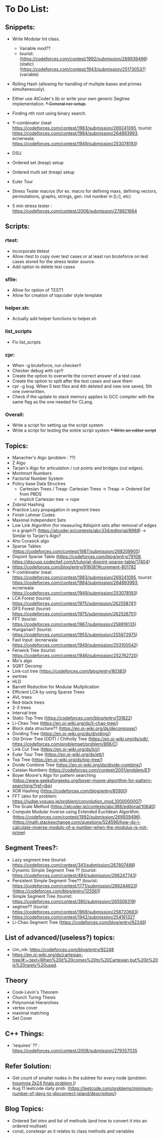 # To Do List:

## Snippets:
* Write Modular Int class.
    * Variable mod??
    * tourist: (https://codeforces.com/contest/1992/submission/269939496) (static)
               (https://codeforces.com/contest/1943/submission/251730537) (variable)
        
* Rolling Hash (allowing for handling of multiple bases and primes simultaneously).
* Either use AtCoder's lib or write your own generic Segtree implementation.
~~* General ncr setup.~~
* Finding nth root using binary search.
* Y-combinator (neal: https://codeforces.com/contest/1983/submission/269241095, tourist: https://codeforces.com/contest/1984/submission/264893993, ecnerwala: https://codeforces.com/contest/1949/submission/253078193)
* DSU
* Ordered set (treap) setup
* Ordered multi set (treap) setup
* Euler Tour
* Stress Tester macros (for ex. macro for defining maxs, defining vectors, permutations, graphs, strings, gen. rnd number in [l,r], etc)
* 5 min stress tester : https://codeforces.com/contest/2006/submission/278921664

## Scripts:
### rtest:
* Incorporate tletest
* Allow rtest to copy over test cases or at least run bruteforce on test cases stored for the stress tester source.
* Add option to delete test cases
### sfile:
* Allow for option of TEST1
* Allow for creation of topcoder style template
### helper.sh:
* Actually add helper functions to helper.sh
### list_scripts
* Fix list_scripts
### cpr:
* When -g bruteforce, run checker!!
* Checker debug with cpr!!
* Create the option to overwrite the correct answer of a test case.
* Create the option to split after the test cases and save them
* cpr -g bug. When 5 test files and 4th deleted and new one saved, 5th one overwritten.
* Check if the update to stack memory applies to GCC compiler with the same flag as the one needed for CLang.
### Overall:
* Write a script for setting up the script system
* Write a script for testing the entire script system
~~* Write an editor script~~

## Topics:
* Manacher's Algo (problem : ??)
* Z Algo
* Tarjan's Algo for articulation / cut points and bridges (cut edges).
* Montmort Numbers
* Factorial Number System
* Policy base Data Structres
    * Cartesian Trees / Treap: Cartesian Trees -> Treap -> Ordered Set from PBDS
    * Implicit Cartesian tree -> rope
* Zobrist Hashing
* Practice Lazy propagation in segment trees
* Finish Lehmer Codes
* Maximal Independent Sets
* Low Link Algorithm (for measuring #disjoint sets after removal of edges in a graph?) (https://atcoder.jp/contests/abc334/editorial/8988)
    -> Similar to Tarjan's Algo? 
* Aho Corasick algo
* Sparse Tables (https://codeforces.com/contest/1987/submission/268209905)
* Disjoint Sparse Table (https://codeforces.com/blog/entry/79108, https://discuss.codechef.com/t/tutorial-disjoint-sparse-table/17404)
* https://codeforces.com/blog/entry/91608?#comment-801782
* Y-combinator (neal: https://codeforces.com/contest/1983/submission/269241095, tourist: https://codeforces.com/contest/1984/submission/264893993, ecnerwala: https://codeforces.com/contest/1949/submission/253078193)
* LCA Forest (tourist: https://codeforces.com/contest/1975/submission/262558741)
* DFS Forest (tourist: https://codeforces.com/contest/1975/submission/262526751)
* FFT (tourist: https://codeforces.com/contest/1967/submission/258916135)
* Hungarian? (tourist: https://codeforces.com/contest/1955/submission/255672975)
* Fast Input: (ecnerwala: https://codeforces.com/contest/1949/submission/253100542)
* Fenwick Tree (tourist: https://codeforces.com/contest/1946/submission/252762720)
* Mo's algo
* SQRT Decomp
* Link-cut tree (https://codeforces.com/blog/entry/80383)
* eertree
* HLD
* Barrett Reduction for Modular Multplication
* Efficient LCA by using Sparse Trees
* AVL trees
* Red-black trees
* 2-3 trees
* Interval tree
* Static Top Tree (https://codeforces.com/blog/entry/131822)
* Li-Chao Tree (https://en.oi-wiki.org/ds/li-chao-tree/)
* Block data structure?? (https://en.oi-wiki.org/ds/decompose/)
* Dividing Tree (https://en.oi-wiki.org/ds/dividing/)
* Old Driver Tree (ODT) / Chtholly Tree (https://en.oi-wiki.org/ds/odt/, https://codeforces.com/problemset/problem/896/C)
* Link Cut Tree (https://en.oi-wiki.org/ds/lct/)
* Euler Tour Tree (https://en.oi-wiki.org/ds/ett/)
* Top Tree (https://en.oi-wiki.org/ds/top-tree/)
* Divide Combine Tree (https://en.oi-wiki.org/ds/divide-combine/)
* Catalan Numbers (https://codeforces.com/contest/2001/problem/E1)
* Boyer Moore's Algo for pattern searching (https://www.geeksforgeeks.org/boyer-moore-algorithm-for-pattern-searching/?ref=lbp)
* XOR Hashing (https://codeforces.com/blog/entry/85900)
* FFT (also for problem: https://judge.yosupo.jp/problem/convolution_mod_1000000007)
* The Scale Method (https://atcoder.jp/contests/abc366/editorial/10640)
* Compute Modular Inverse using Extended Euclidean Algorithm. (https://codeforces.com/contest/1992/submission/269939496), (https://math.stackexchange.com/questions/524596/how-do-i-calculate-inverse-modulo-of-a-number-when-the-modulus-is-not-prime)

## Segment Trees?:
* Lazy segment tree (tourist: https://codeforces.com/contest/341/submission/267807488)
* Dynamic Simple Segment Tree ?? (tourist: https://codeforces.com/contest/484/submission/266247743)
* Persistent Simple Segment Tree?? (tourist: https://codeforces.com/contest/1771/submission/266244623)
    (https://codeforces.com/blog/entry/125561)
* Simple Segment Tree (tourist: https://codeforces.com/contest/380/submission/265506319)
* segtree?? (tourist: https://codeforces.com/contest/1969/submission/258720683)
* https://codeforces.com/contest/1942/submission/254161327
* Li-Chao Segment Tree (https://codeforces.com/blog/entry/92248)

## List of advanced/(useless?) topics:
* Um_nik: https://codeforces.com/blog/entry/92248
* https://en.oi-wiki.org/ds/cartesian-tree/#:~:text=When%20it%20comes%20to%20Cartesian,but%20it%20is%20rarely%20used.

## Theory
* Cook-Levin's Theorem
* Church Turing Thesis
* Polynomial Hierarchies
* vertex cover
* maximal matching
* Set Cover

## C++ Things:
* 'requires' ?? : https://codeforces.com/contest/2008/submission/279357035


## Refer Solution:
* Get count of smaller nodes in the subtree for every node (problem: [Insomnia 2k24 finals problem I](https://codeforces.com/gym/510369/problem/I))
* Aug 11 leetcode daily prob: (https://leetcode.com/problems/minimum-number-of-days-to-disconnect-island/description/)

## Blog Topics:
* Ordered Set intro and list of methods (and how to convert it into an ordered multiset)
* const, constexpr as it relates to class methods and variables